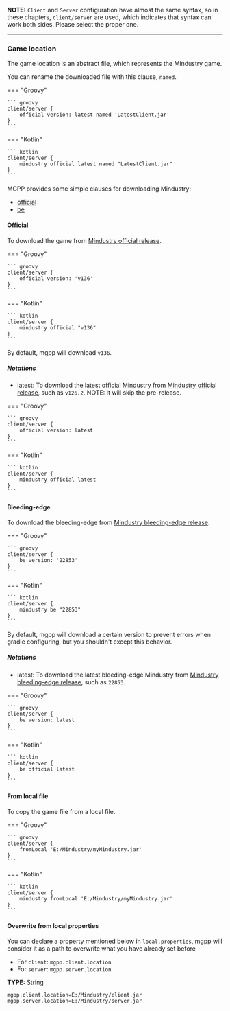 **NOTE:** `Client` and `Server` configuration have almost the same syntax,
so in these chapters, `client/server` are used, which indicates that syntax can work both sides.
Please select the proper one.

___

### Game location

The game location is an abstract file, which represents the Mindustry game.

You can rename the downloaded file with this clause, `named`.

=== "Groovy"

    ``` groovy
    client/server {
        official version: latest named 'LatestClient.jar'
    }
    ```

=== "Kotlin"

    ``` kotlin
    client/server {
        mindustry official latest named "LatestClient.jar"
    }
    ```

MGPP provides some simple clauses for downloading Mindustry:
- [official](#official)
- [be](#bleeding-edge)

#### Official

To download the game from [Mindustry official release](https://github.com/Anuken/Mindustry/releases).  

=== "Groovy"

    ``` groovy
    client/server {
        official version: 'v136'
    }
    ```

=== "Kotlin"

    ``` kotlin
    client/server {
        mindustry official "v136"
    }
    ```

By default, mgpp will download `v136`.

##### Notations
- latest: To download the latest official Mindustry from [Mindustry official release](https://github.com/Anuken/Mindustry/releases), such as `v126.2`.
NOTE: It will skip the pre-release.

=== "Groovy"

    ``` groovy
    client/server {
        official version: latest
    }
    ```

=== "Kotlin"

    ``` kotlin
    client/server {
        mindustry official latest
    }
    ```

#### Bleeding-edge

To download the bleeding-edge from [Mindustry bleeding-edge release](https://github.com/Anuken/MindustryBuilds/releases).  

=== "Groovy"

    ``` groovy
    client/server {
        be version: '22853'
    }
    ```

=== "Kotlin"

    ``` kotlin
    client/server {
        mindustry be "22853"
    }
    ```

By default, mgpp will download a certain version to prevent errors when gradle configuring,
but you shouldn't except this behavior.

##### Notations
- latest: To download the latest bleeding-edge Mindustry from [Mindustry bleeding-edge release](https://github.com/Anuken/MindustryBuilds/releases), such as `22853`.

=== "Groovy"

    ``` groovy
    client/server {
        be version: latest
    }
    ```

=== "Kotlin"

    ``` kotlin
    client/server {
        be official latest
    }
    ```

#### From local file
To copy the game file from a local file.

=== "Groovy"

    ``` groovy
    client/server {
        fromLocal 'E:/Mindustry/myMindustry.jar'
    }
    ```

=== "Kotlin"

    ``` kotlin
    client/server {
        mindustry fromLocal 'E:/Mindustry/myMindustry.jar'
    }
    ```

#### Overwrite from local properties

You can declare a property mentioned below in `local.properties`,
mgpp will consider it as a path to overwrite what you have already set before

- For `client`: `mgpp.client.location`
- For `server`: `mgpp.server.location`

**TYPE:** String

```properties
mgpp.client.location=E:/Mindustry/client.jar
mgpp.server.location=E:/Mindustry/server.jar
```
